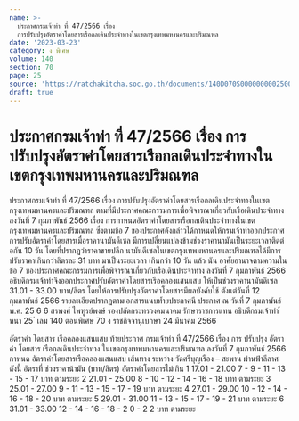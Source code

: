 ```yaml
---
name: >-
  ประกาศกรมเจ้าท่า ที่ 47/2566 เรื่อง
  การปรับปรุงอัตราค่าโดยสารเรือกลเดินประจำทางในเขตกรุงเทพมหานครและปริมณฑล
date: '2023-03-23'
category: ง พิเศษ
volume: 140
section: 70
page: 25
source: 'https://ratchakitcha.soc.go.th/documents/140D070S0000000002500.pdf'
draft: true
---
```


# ประกาศกรมเจ้าท่า ที่ 47/2566 เรื่อง การปรับปรุงอัตราค่าโดยสารเรือกลเดินประจำทางในเขตกรุงเทพมหานครและปริมณฑล

ประกาศกรมเจ้าท่า ที่ 47/2566 เรื่อง การปรับปรุงอัตราค่าโดยสารเรือกลเดินประจำทางในเขตกรุงเทพมหานครและปริมณฑล ตามที่มีประกาศคณะกรรมการเพื่อพิจารณาเกี่ยวกับเรือเดินประจำทาง ลงวันที่ 7 กุมภาพันธ์ 2566 เรื่อง การกาหนดอัตราค่าโดยสารเรือกลเดินประจำทางในเขตกรุงเทพมหานครและปริมณฑล ซึ่งตามข้อ 7 ของประกาศดังกล่าวได้กาหนดให้กรมเจ้าท่าออกประกาศการปรับอัตราค่าโดยสารเมื่อราคานามันดีเซล มีการเปลี่ยนแปลงข้ามช่วงราคานามันเป็นระยะเวลาติดต่ อกัน 10 วัน โดยที่ปรากฏว่าราคาขายปลีก นามันดีเซลในเขตกรุงเทพมหานครและปริมณฑลได้มีการปรับราคาเกินกว่าลิตรละ 31 บาท มาเป็นระยะเวลา เกินกว่า 10 วัน แล้ว นัน อาศัยอานาจตามความในข้อ 7 ของประกาศคณะกรรมการเพื่อพิจารณาเกี่ยวกับเรือเดินประจาทาง ลงวันที่ 7 กุมภาพันธ์ 2566 อธิบดีกรมเจ้าท่าจึงออกประกาศปรับอัตราค่าโดยสารเรือคลองแสนแสบ ให้เป็นช่วงราคานามันดีเซล 31.01 - 33.00 บาท/ลิตร โดยให้การปรับปรุงอัตราค่าโดยสารมีผลบังคับใช้ ตังแต่วันที่ 12 กุมภาพันธ์ 2566 รายละเอียดปรากฏตามเอกสารแนบท้ำยประกาศนี ประกาศ ณ วันที่ 7 กุมภาพันธ์ พ.ศ. 25 6 6 สรพงศ์ ไพฑูรย์พงษ์ รองปลัดกระทรวงคมนาคม รักษาราชการแทน อธิบดีกรมเจ้าท่า ้ หนา 25 ่ เลม 140 ตอนพิเศษ 70 ง ราชกิจจานุเบกษา 24 มีนาคม 2566

อัตราค่า โดยสาร เรือคลองแสนแสบ ท้ายประกาศ กรมเจ้าท่า ที่ 47/2566 เรื่อง การ ปรับปรุง อัตราค่า โดยสาร เรือกลเดินประจำทาง ในเขตกรุงเทพมหานครและปริมณฑล ลงวันที่ 7 กุมภาพันธ์ 2566 กาหนด อัตราค่าโดยสารเรือคลองแสนแสบ เส้นทาง ระหว่าง วัดศรีบุญเรือง – สะพาน ผ่านฟ้าลีลาศ ดังนี้ อัตราที่ ช่วงราคาน้ามัน (บาท/ลิตร) อัตราค่าโดยสารไม่เกิน 1 17.01 - 21.00 7 - 9 - 11 - 13 - 15 - 17 บาท ตามระยะ 2 21.01 - 25.00 8 - 10 - 12 - 14 - 16 - 18 บาท ตามระยะ 3 25.01 - 27.00 9 - 11 - 13 - 15 - 17 - 19 บาท ตามระยะ 4 27.01 - 29.00 10 - 12 - 14 - 16 - 18 - 20 บาท ตามระยะ 5 29.01 - 31.00 11 - 13 - 15 - 17 - 19 - 21 บาท ตามระยะ 6 31.01 - 33.00 12 - 14 - 16 - 18 - 2 0 - 2 2 บาท ตามระยะ
